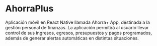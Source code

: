 # AhorraPlus
Aplicación móvil en React Native llamada Ahorra+ App, destinada a la gestión personal de finanzas. La aplicación permitirá al usuario llevar control de sus ingresos, egresos, presupuestos y pagos programados, además de generar alertas automáticas en distintas situaciones.
